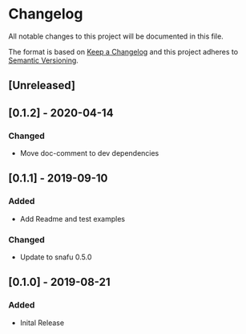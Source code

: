 # Changelog
All notable changes to this project will be documented in this file.

The format is based on [Keep a Changelog](http://keepachangelog.com/en/1.0.0/)
and this project adheres to [Semantic Versioning](http://semver.org/spec/v2.0.0.html).

## [Unreleased]

## [0.1.2] - 2020-04-14
### Changed
- Move doc-comment to dev dependencies

## [0.1.1] - 2019-09-10
### Added
- Add Readme and test examples

### Changed
- Update to snafu 0.5.0

## [0.1.0] - 2019-08-21
### Added
- Inital Release
